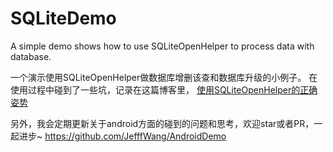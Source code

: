 # SQLiteDemo
A simple demo shows how to use SQLiteOpenHelper to process data with database.

一个演示使用SQLiteOpenHelper做数据库增删该查和数据库升级的小例子。
在使用过程中碰到了一些坑，记录在这篇博客里，
[使用SQLiteOpenHelper的正确姿势](http://blog.csdn.net/caixiaowang/article/details/73065741)

另外，我会定期更新关于android方面的碰到的问题和思考，欢迎star或者PR，一起进步~
https://github.com/JefffWang/AndroidDemo


